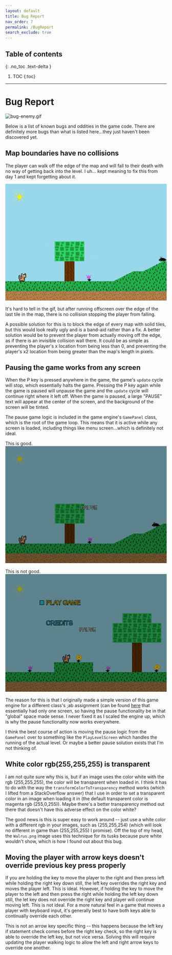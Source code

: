 ```yaml
---
layout: default
title: Bug Report
nav_order: 7
permalink: /BugReport
search_exclude: true
---
```


## Table of contents
{: .no_toc .text-delta }

1. TOC
{:toc}

---

# Bug Report

![bug-enemy.gif](../assets/images/bug-enemy.gif)

Below is a list of known bugs and oddities in the game code.
There are definitely more bugs than what is listed here...they just haven't been discovered yet.

## Map boundaries have no collisions

The player can walk off the edge of the map and will fall to their death with no way of getting back into the level. I uh...
kept meaning to fix this from day 1 and kept forgetting about it. 

![player-falling-off-map.gif](../assets/images/player-falling-off-map.gif)

It's hard to tell in the gif, but after running offscreen over the edge of the last tile in the map, there is no collision
stopping the player from falling.

A possible solution for this is to block the edge of every map with solid tiles, but this would look really ugly and is a band-aid rather than a fix. A better solution
would be to prevent the player from actually moving off the edge, as if there is an invisible collision wall there. It could be as simple
as preventing the player's x location from being less than 0, and preventing the player's x2 location from being greater than the map's length
in pixels.

## Pausing the game works from any screen

When the P key is pressed anywhere in the game, the game's `update` cycle will stop, which essentially halts the game.
Pressing the P key again while the game is paused will unpause the game and the `update` cycle will continue right where it left off. 
When the game is paused, a large "PAUSE" text will appear at the center of the screen, and the background of the screen will be tinted.

The pause game logic is included in the game engine's `GamePanel` class, which is the root of the game loop. This means
that it is active while any screen is loaded, including things like menu screen...which is definitely not ideal.

This is good.
![pause-game-1](../assets/images/pause-game-1.PNG)

This is not good.
![pause-game-2](../assets/images/pause-game-2.PNG)

The reason for this is that I originally made a simple version of this game engine for a different class's ;ab assignment (can be found [here](https://github.com/a-r-t/Simple-2D-Game-Engine) that essentially had only one screen, so having the pause functionality be in that "global" space made sense. I never fixed it as I scaled the engine up, which is why the pause functionality now works everywhere.

I think the best course of action is moving the pause logic from the `GamePanel` over to something like the `PlayLevelScreen` which handles
the running of the actual level. Or maybe a better pause solution exists that I'm not thinking of.

## White color rgb(255,255,255) is transparent

I am not quite sure why this is, but if an image uses the color white with the rgb (255,255,255), the color will be
transparent when loaded in. I think it has to do with the way the `transformColorToTransparency` method works (which I lifted
from a StackOverflow answer) that I use in order to set a transparent color in an image when loading it in (the default transparent color
is magenta rgb (255,0,255)). Maybe there's a better transparency method out there that doesn't have this adverse effect on the color white?

The good news is this is super easy to work around -- just use a white color with a different rgb in your images, such as (255,255,254) (which will look
no different in game than (255,255,255) I promise). Off the top of my head, the `Walrus.png` image uses this technique for its tusks because
pure white wouldn't show, which is how I found out about this bug.

## Moving the player with arrow keys doesn't override previous key press properly

If you are holding the key to move the player to the right and then press left while holding the right key down still,
the left key overrides the right key and moves the player left. This is ideal. However, if holding the key to move the player to the left
and then press the right while holding the left key down still, the let key does not override the right key and player will
continue moving left. This is not ideal. For a more natural feel in a game that moves a player with keyboard input,
it's generally best to have both keys able to continually override each other.

This is not an arrow key specific thing -- this happens because the left key if statement check comes before the right key check,
so the right key is able to override the left key, but not vice versa. Solving this will require updating the player walking logic to allow the left and right arrow keys to override one another.